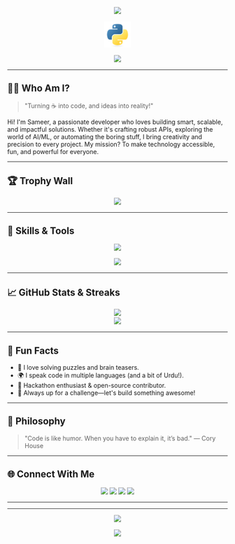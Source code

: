 <p align="center">
  <img src="https://readme-typing-svg.demolab.com?font=Fira+Code&size=32&pause=1000&color=F7F7F7&center=true&vCenter=true&width=700&lines=Hey+there!+I'm+Sameer+Panhwar+%F0%9F%91%8B;Python+Backend+Developer+from+Pakistan;AI%2FML+%7C+Backend+Wizard;Welcome+to+my+space!"/>
</p>
<p align="center">
  <img src="https://raw.githubusercontent.com/devicons/devicon/master/icons/python/python-original.svg" width="60" />
</p>
<p align="center">
  <img src="https://media.giphy.com/media/26tn33aiTi1jkl6H6/giphy.gif" width="350"/>
</p>

---

## 🧑‍💻 Who Am I?

> "Turning ☕ into code, and ideas into reality!"

Hi! I'm Sameer, a passionate developer who loves building smart, scalable, and impactful solutions. Whether it's crafting robust APIs, exploring the world of AI/ML, or automating the boring stuff, I bring creativity and precision to every project. My mission? To make technology accessible, fun, and powerful for everyone.

---

## 🏆 Trophy Wall
<p align="center">
  <img src="https://github-profile-trophy.vercel.app/?username=sameerpanhwarit&theme=onestar&no-frame=true&row=1&column=7" />
</p>

---

## 🚀 Skills & Tools
<p align="center">
  <img src="https://skillicons.dev/icons?i=python,flask,django,fastapi,pytorch,tensorflow,docker,git,linux,mysql,postgresql,html,css,js,bootstrap" />
</p>

<p align="center">
  <img src="https://github-readme-stats.vercel.app/api/top-langs/?username=sameerpanhwarit&layout=compact&theme=vision-friendly-dark" />
</p>

---

## 📈 GitHub Stats & Streaks
<p align="center">
  <img src="http://github-readme-streak-stats.herokuapp.com?user=sameerpanhwarit&theme=dark&background=000000" />
  <br/>
  <img src="https://github-readme-stats.vercel.app/api?username=sameerpanhwarit&show_icons=true&theme=radical" />
</p>

---

## 🤩 Fun Facts
- 🧠 I love solving puzzles and brain teasers.
- 🌍 I speak code in multiple languages (and a bit of Urdu!).
- 🏅 Hackathon enthusiast & open-source contributor.
- 🥇 Always up for a challenge—let's build something awesome!

---

## 💬 Philosophy
> "Code is like humor. When you have to explain it, it’s bad." — Cory House

---

## 🌐 Connect With Me
<p align="center">
  <a href="mailto:panhwar.sameer23@gmail.com"><img src="https://img.shields.io/badge/Email-D14836?style=for-the-badge&logo=gmail&logoColor=white" height="35"/></a>
  <a href="https://fb.com/sameerpanhwar23" target="blank"><img src="https://img.shields.io/badge/Facebook-1877F2?style=for-the-badge&logo=facebook&logoColor=white" height="35"/></a>
  <a href="https://instagram.com/sameerpanhwar23" target="blank"><img src="https://img.shields.io/badge/Instagram-E4405F?style=for-the-badge&logo=instagram&logoColor=white" height="35"/></a>
  <a href="https://www.hackerrank.com/sameer034836" target="blank"><img src="https://img.shields.io/badge/HackerRank-2EC866?style=for-the-badge&logo=hackerrank&logoColor=white" height="35"/></a>
</p>

---

---

<p align="center">
  <img src="https://komarev.com/ghpvc/?username=sameerpanhwarit&label=Profile%20views&color=0e75b6&style=for-the-badge" />
</p>

<p align="center">
  <img src="https://readme-typing-svg.demolab.com?font=Fira+Code&size=24&pause=1000&color=F7F7F7&center=true&vCenter=true&width=435&lines=Thanks+for+visiting+my+profile!;Happy+Coding!+%F0%9F%9A%80"/>
</p>
